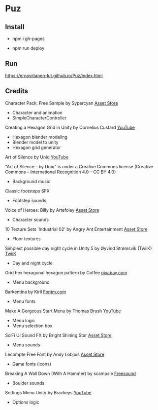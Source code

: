 # Puz

## Install

* npm i gh-pages

* npm run deploy

## Run

https://ernoviitanen-lut.github.io/Puz/index.html

## Credits

Character Pack: Free Sample by Sypercyan [Asset Store](https://assetstore.unity.com/packages/3d/characters/humanoids/character-pack-free-sample-79870)

* Character and animation
* SimpleCharacterController

Creating a Hexagon Grid in Unity by Cornelius Custard [YouTube](https://youtu.be/konL0iB5gPI)

* Hexagon blender modeling
* Blender model to unity
* Hexagon grid generator

Art of Silence by Uniq [YouTube](https://youtu.be/3V-pYCGx0C4)

"Art of Silence - by Uniq" is under a Creative Commons license (Creative Commons – International Recognition 4.0 – CC BY 4.0)

* Background music

Classic footsteps SFX

* Footstep sounds

Voice of Heroes: Billy by Artefoley [Asset Store](https://assetstore.unity.com/packages/audio/sound-fx/foley/voice-of-heroes-billy-60441)

* Character sounds

10 Texture Sets 'Industrial 02' by Angry Ant Entertainment [Asset Store](https://assetstore.unity.com/packages/2d/textures-materials/10-texture-sets-industrial-02-17624)

* Floor textures

Simplest possible day night cycle in Unity 5 by Øyvind Strømsvik (TwiiK) [TwiiK](http://twiik.net/articles/simplest-possible-day-night-cycle-in-unity-5)

* Day and night cycle

Grid hex hexagonal hexagon pattern by Coffee [pixabay.com](https://pixabay.com/illustrations/grid-hex-hexagonal-hexagon-pattern-3227459/)

* Menu background

Barkentina by Kiril [Fontm.com](http://fontm.com/barkentina-font/)

* Menu fonts

Make A Gorgeous Start Menu by Thomas Brush [YouTube](https://www.youtube.com/watch?v=vqZjZ6yv1lA)

* Menu logic
* Menu selection box
   
SciFi UI Sound FX by Bright Shining Star [Asset Store](https://assetstore.unity.com/packages/audio/sound-fx/scifi-ui-sound-fx-27282)

* Menu sounds

Lecompte Free Font by Andy Lobjois [Asset Store](https://assetstore.unity.com/packages/2d/fonts/lecompte-free-font-72173)

* Game fonts (icons)

Breaking A Wall Down (With A Hammer) by scampsie [Freesound](https://freesound.org/people/scampsie/sounds/417091/)

* Boulder sounds

Settings Menu Unity by Brackeys [YouTube](https://www.youtube.com/watch?v=YOaYQrN1oYQ)

* Options logic